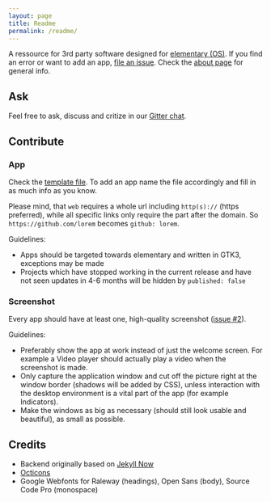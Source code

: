 ```yaml
---
layout: page
title: Readme
permalink: /readme/
---
```


A ressource for 3rd party software designed for [elementary (OS)](http://elementaryos.org). If you find an error or want to add an app, [file an issue](https://github.com/quassy/elementary-apps/issues/new). Check the [about page](http://quassy.github.io/elementary-apps/about/) for general info.

## Ask

Feel free to ask, discuss and critize in our [Gitter chat](https://gitter.im/quassy/elementary-apps).

## Contribute

### App

Check the [template file](https://github.com/quassy/elementary-apps/blob/gh-pages/apps/.Template.md). To add an app name the file accordingly and fill in as much info as you know. 

Please mind, that `web` requires a whole url including `http(s)://` (https preferred), while all specific links only require the part after the domain. So `https://github.com/lorem` becomes `github: lorem`.

Guidelines:
 
 * Apps should be targeted towards elementary and written in GTK3, exceptions may be made
 * Projects which have stopped working in the current release and have not seen updates in 4-6 months will be hidden by `published: false`

### Screenshot

Every app should have at least one, high-quality screenshot ([issue #2](https://github.com/quassy/elementary-apps/issues/2)).

Guidelines: 

 * Preferably show the app at work instead of just the welcome screen. For example a Video player should actually play a video when the screenshot is made.
 * Only capture the application window and cut off the picture right at the window border (shadows will be added by CSS), unless interaction with the desktop environment is a vital part of the app (for example Indicators).
 * Make the windows as big as necessary (should still look usable and beautiful), as small as possible.

## Credits

 * Backend originally based on [Jekyll Now](https://github.com/barryclark/jekyll-now)
 * [Octicons](octicons.github.com/)
 * Google Webfonts for Raleway (headings), Open Sans (body), Source Code Pro (monospace)